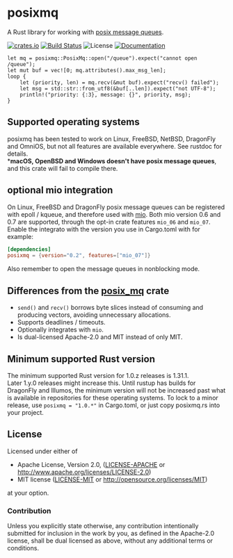 # posixmq

A Rust library for working with [posix message queues](https://linux.die.net/man/7/mq_overview).

[![crates.io](https://img.shields.io/crates/v/posixmq.svg)](https://crates.io/crates/posixmq) [![Build Status](https://api.cirrus-ci.com/github/tormol/posixmq.svg)](https://cirrus-ci.com/github/tormol/posixmq) ![License](https://img.shields.io/crates/l/posixmq.svg) [![Documentation](https://docs.rs/posixmq/badge.svg)](https://docs.rs/posixmq/)

```rust,no_run
let mq = posixmq::PosixMq::open("/queue").expect("cannot open /queue");
let mut buf = vec![0; mq.attributes().max_msg_len];
loop {
    let (priority, len) = mq.recv(&mut buf).expect("recv() failed");
    let msg = std::str::from_utf8(&buf[..len]).expect("not UTF-8");
    println!("priority: {:3}, message: {}", priority, msg);
}
```

## Supported operating systems

posixmq has been tested to work on Linux, FreeBSD, NetBSD, DragonFly and OmniOS, but not all features are available everywhere. See rustdoc for details.  
***macOS, OpenBSD and Windows doesn't have posix message queues**, and this crate will fail to compile there.

## optional mio integration

On Linux, FreeBSD and DragonFly posix message queues can be registered with epoll / kqueue, and therefore used with [mio](https://github.com/tokio-rs/mio).
Both mio version 0.6 and 0.7 are supported, through the opt-in crate features `mio_06` and `mio_07`. Enable the integrato with the version you use in Cargo.toml with for example:

```toml
[dependencies]
posixmq = {version="0.2", features=["mio_07"]}
```

Also remember to open the message queues in nonblocking mode.

## Differences from the [posix_mq](https://github.com/aprilabank/posix_mq.rs) crate

* `send()` and `recv()` borrows byte slices instead of consuming and producing vectors, avoiding unnecessary allocations.
* Supports deadlines / timeouts.
* Optionally integrates with `mio`.
* Is dual-licensed Apache-2.0 and MIT instead of only MIT.

## Minimum supported Rust version

The minimum supported Rust version for 1.0.z releases is 1.31.1.  
Later 1.y.0 releases might increase this. Until rustup has builds for DragonFly and Illumos, the minimum version will not be increased past what is available in repositories for these operating systems.
To lock to a minor release, use `posixmq = "1.0.*"` in Cargo.toml, or just copy
posixmq.rs into your project.

## License

Licensed under either of

* Apache License, Version 2.0, ([LICENSE-APACHE](LICENSE-APACHE) or http://www.apache.org/licenses/LICENSE-2.0)
* MIT license ([LICENSE-MIT](LICENSE-MIT) or http://opensource.org/licenses/MIT)

at your option.

### Contribution

Unless you explicitly state otherwise, any contribution intentionally submitted for inclusion in the work by you, as defined in the Apache-2.0 license, shall be dual licensed as above, without any additional terms or conditions.
